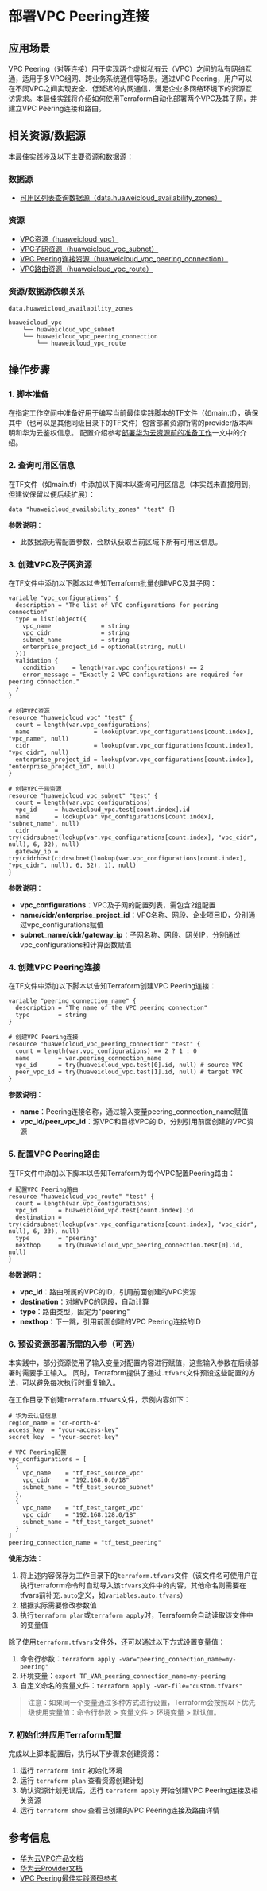 # 部署VPC Peering连接

## 应用场景

VPC Peering（对等连接）用于实现两个虚拟私有云（VPC）之间的私有网络互通，适用于多VPC组网、跨业务系统通信等场景。通过VPC Peering，用户可以在不同VPC之间实现安全、低延迟的内网通信，满足企业多网络环境下的资源互访需求。本最佳实践将介绍如何使用Terraform自动化部署两个VPC及其子网，并建立VPC Peering连接和路由。

## 相关资源/数据源

本最佳实践涉及以下主要资源和数据源：

### 数据源

- [可用区列表查询数据源（data.huaweicloud_availability_zones）](https://registry.terraform.io/providers/huaweicloud/huaweicloud/latest/docs/data-sources/availability_zones)

### 资源

- [VPC资源（huaweicloud_vpc）](https://registry.terraform.io/providers/huaweicloud/huaweicloud/latest/docs/resources/vpc)
- [VPC子网资源（huaweicloud_vpc_subnet）](https://registry.terraform.io/providers/huaweicloud/huaweicloud/latest/docs/resources/vpc_subnet)
- [VPC Peering连接资源（huaweicloud_vpc_peering_connection）](https://registry.terraform.io/providers/huaweicloud/huaweicloud/latest/docs/resources/vpc_peering_connection)
- [VPC路由资源（huaweicloud_vpc_route）](https://registry.terraform.io/providers/huaweicloud/huaweicloud/latest/docs/resources/vpc_route)

### 资源/数据源依赖关系

```
data.huaweicloud_availability_zones

huaweicloud_vpc
    └── huaweicloud_vpc_subnet
    └── huaweicloud_vpc_peering_connection
        └── huaweicloud_vpc_route
```

## 操作步骤

### 1. 脚本准备

在指定工作空间中准备好用于编写当前最佳实践脚本的TF文件（如main.tf），确保其中（也可以是其他同级目录下的TF文件）包含部署资源所需的provider版本声明和华为云鉴权信息。
配置介绍参考[部署华为云资源前的准备工作](../../introductions/prepare_before_deploy.md)一文中的介绍。

### 2. 查询可用区信息

在TF文件（如main.tf）中添加以下脚本以查询可用区信息（本实践未直接用到，但建议保留以便后续扩展）：

```hcl
data "huaweicloud_availability_zones" "test" {}
```

**参数说明**：
- 此数据源无需配置参数，会默认获取当前区域下所有可用区信息。

### 3. 创建VPC及子网资源

在TF文件中添加以下脚本以告知Terraform批量创建VPC及其子网：

```hcl
variable "vpc_configurations" {
  description = "The list of VPC configurations for peering connection"
  type = list(object({
    vpc_name              = string
    vpc_cidr              = string
    subnet_name           = string
    enterprise_project_id = optional(string, null)
  }))
  validation {
    condition     = length(var.vpc_configurations) == 2
    error_message = "Exactly 2 VPC configurations are required for peering connection."
  }
}

# 创建VPC资源
resource "huaweicloud_vpc" "test" {
  count = length(var.vpc_configurations)
  name                  = lookup(var.vpc_configurations[count.index], "vpc_name", null)
  cidr                  = lookup(var.vpc_configurations[count.index], "vpc_cidr", null)
  enterprise_project_id = lookup(var.vpc_configurations[count.index], "enterprise_project_id", null)
}

# 创建VPC子网资源
resource "huaweicloud_vpc_subnet" "test" {
  count = length(var.vpc_configurations)
  vpc_id     = huaweicloud_vpc.test[count.index].id
  name       = lookup(var.vpc_configurations[count.index], "subnet_name", null)
  cidr       = try(cidrsubnet(lookup(var.vpc_configurations[count.index], "vpc_cidr", null), 6, 32), null)
  gateway_ip = try(cidrhost(cidrsubnet(lookup(var.vpc_configurations[count.index], "vpc_cidr", null), 6, 32), 1), null)
}
```

**参数说明**：
- **vpc_configurations**：VPC及子网的配置列表，需包含2组配置
- **name/cidr/enterprise_project_id**：VPC名称、网段、企业项目ID，分别通过vpc_configurations赋值
- **subnet_name/cidr/gateway_ip**：子网名称、网段、网关IP，分别通过vpc_configurations和计算函数赋值

### 4. 创建VPC Peering连接

在TF文件中添加以下脚本以告知Terraform创建VPC Peering连接：

```hcl
variable "peering_connection_name" {
  description = "The name of the VPC peering connection"
  type        = string
}

# 创建VPC Peering连接
resource "huaweicloud_vpc_peering_connection" "test" {
  count = length(var.vpc_configurations) == 2 ? 1 : 0
  name        = var.peering_connection_name
  vpc_id      = try(huaweicloud_vpc.test[0].id, null) # source VPC
  peer_vpc_id = try(huaweicloud_vpc.test[1].id, null) # target VPC
}
```

**参数说明**：
- **name**：Peering连接名称，通过输入变量peering_connection_name赋值
- **vpc_id/peer_vpc_id**：源VPC和目标VPC的ID，分别引用前面创建的VPC资源

### 5. 配置VPC Peering路由

在TF文件中添加以下脚本以告知Terraform为每个VPC配置Peering路由：

```hcl
# 配置VPC Peering路由
resource "huaweicloud_vpc_route" "test" {
  count = length(var.vpc_configurations)
  vpc_id      = huaweicloud_vpc.test[count.index].id
  destination = try(cidrsubnet(lookup(var.vpc_configurations[count.index], "vpc_cidr", null), 6, 33), null)
  type        = "peering"
  nexthop     = try(huaweicloud_vpc_peering_connection.test[0].id, null)
}
```

**参数说明**：
- **vpc_id**：路由所属的VPC的ID，引用前面创建的VPC资源
- **destination**：对端VPC的网段，自动计算
- **type**：路由类型，固定为"peering"
- **nexthop**：下一跳，引用前面创建的VPC Peering连接的ID

### 6. 预设资源部署所需的入参（可选）

本实践中，部分资源使用了输入变量对配置内容进行赋值，这些输入参数在后续部署时需要手工输入。
同时，Terraform提供了通过`.tfvars`文件预设这些配置的方法，可以避免每次执行时重复输入。

在工作目录下创建`terraform.tfvars`文件，示例内容如下：

```hcl
# 华为云认证信息
region_name = "cn-north-4"
access_key  = "your-access-key"
secret_key  = "your-secret-key"

# VPC Peering配置
vpc_configurations = [
  {
    vpc_name    = "tf_test_source_vpc"
    vpc_cidr    = "192.168.0.0/18"
    subnet_name = "tf_test_source_subnet"
  },
  {
    vpc_name    = "tf_test_target_vpc"
    vpc_cidr    = "192.168.128.0/18"
    subnet_name = "tf_test_target_subnet"
  }
]
peering_connection_name = "tf_test_peering"
```

**使用方法**：

1. 将上述内容保存为工作目录下的`terraform.tfvars`文件（该文件名可使用户在执行terraform命令时自动导入该`tfvars`文件中的内容，其他命名则需要在tfvars前补充`.auto`定义，如`variables.auto.tfvars`）
2. 根据实际需要修改参数值
3. 执行`terraform plan`或`terraform apply`时，Terraform会自动读取该文件中的变量值

除了使用`terraform.tfvars`文件外，还可以通过以下方式设置变量值：

1. 命令行参数：`terraform apply -var="peering_connection_name=my-peering"`
2. 环境变量：`export TF_VAR_peering_connection_name=my-peering`
3. 自定义命名的变量文件：`terraform apply -var-file="custom.tfvars"`

> 注意：如果同一个变量通过多种方式进行设置，Terraform会按照以下优先级使用变量值：命令行参数 > 变量文件 > 环境变量 > 默认值。

### 7. 初始化并应用Terraform配置

完成以上脚本配置后，执行以下步骤来创建资源：

1. 运行 `terraform init` 初始化环境
2. 运行 `terraform plan` 查看资源创建计划
3. 确认资源计划无误后，运行 `terraform apply` 开始创建VPC Peering连接及相关资源
4. 运行 `terraform show` 查看已创建的VPC Peering连接及路由详情

## 参考信息

- [华为云VPC产品文档](https://support.huaweicloud.com/vpc/index.html)
- [华为云Provider文档](https://registry.terraform.io/providers/huaweicloud/huaweicloud/latest/docs)
- [VPC Peering最佳实践源码参考](https://github.com/huaweicloud/terraform-provider-huaweicloud/tree/master/examples/vpc)
